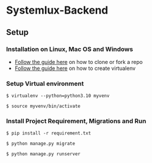 # Systemlux-Backend
## Setup
### Installation on Linux, Mac OS and Windows

* [Follow the guide here](https://help.github.com/articles/fork-a-repo) on how to clone or fork a repo
* [Follow the guide here](http://simononsoftware.com/virtualenv-tutorial/) on how to create virtualenv


### Setup Virtual environment
  ```
  $ virtualenv --python=python3.10 myvenv

  $ source myvenv/bin/activate
  ```

### Install Project Requirement, Migrations and Run
```
$ pip install -r requirement.txt

$ python manage.py migrate

$ python manage.py runserver

```